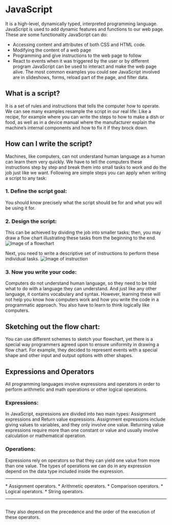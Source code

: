 # JavaScript
It is a high-level, dynamically typed, interpreted programming language. JavaScript is used to add dynamic features and functions to our web page. These are some functionality JavaScript can do:
*	Accessing content and attributes of both CSS and HTML code.
*	Modifying the content of a web page 
*	Programming and give instructions to the web page to follow
*	React to events when it was triggered by the user or by different program
JavaScript can be used to interact and make the web page alive. The most common examples you could see JavaScript involved are in slideshows, forms, reload part of the page, and filter data.
## What is a script? 
It is a set of rules and instructions that tells the computer how to operate. We can see many examples resample the script in our real life: Like a recipe, for example where you can write the steps to how to make a dish or food, as well as in a device manual where the manufacturer explain the machine’s internal components and how to fix it if they brock down. 
## How can I write the script?
Machines, like computers, can not understand human language as a human can learn them very quickly. We have to tell the computers these instructions step by step and break them into small tasks to work and do the job just like we want. 
Following are simple steps you can apply when writing a script to any task:
### 1.	Define the script goal:
You should know precisely what the script should be for and what you will be using it for.

### 2.	Design the script:
This can be achieved by dividing the job into smaller tasks; then, you may draw a flow chart illustrating these tasks from the beginning to the end.  
![Image of a flowchart](../images/FlowChart.png)

Next, you need to write a descriptive set of instructions to perform these individual tasks.
![Image of instruction](../images/instructions.png)

### 3.	Now you write your code:
Computers do not understand human language, so they need to be told what to do with a language they can understand. And just like any other language, it contains vocabulary and syntax. However, learning these will not help you know how computers work and how you write the code in a programmatic approach. You also have to learn to think logically like computers.

## Sketching out the flow chart:
You can use different schemes to sketch your flowchart, yet there is a special way programmers agreed upon to ensure uniformity in drawing a flow  chart. For example, they decided to represent events with a special shape and other input and output options with other shapes. 
 
## Expressions and Operators 
All programming languages involve expressions and operators in order to perform arithmetic and math operations or other logical operations.
### Expressions:
In JavaScript, expressions are divided into two main types: Assignment expressions and Return value expressions.
Assignment expressions include giving values to variables, and they only involve one value.
Returning value expressions require more than one constant or value and usually involve calculation or mathematical operation.
### Operations:
Expressions rely on operators so that they can yield one value from more than one value. The types of operations we can do in any expression depend on the data type included inside the expression.
<hr> 
*	Assignment operators.
*	Arithmetic operators.
*	Comparison operators.
*	Logical operators.
*	String operators.
<hr>
<br>
They also depend on the precedence and the order of the execution of these operators.

